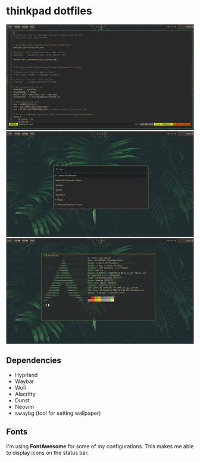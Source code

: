 # thinkpad dotfiles
![](./screenshots/1741277076.png)
![](./screenshots/1741277115.png)
![](./screenshots/1741285358.png)

## Dependencies
- Hyprland
- Waybar
- Wofi
- Alacritty
- Dunst
- Neovim
- swaybg (tool for setting wallpaper)

## Fonts
I'm using **FontAwesome** for some of my configurations. This makes me able to display icons on the status bar.
